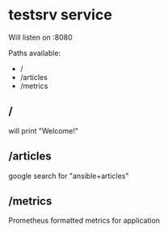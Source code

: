 # testsrv service

Will listen on :8080

Paths available:

* /
* /articles
* /metrics

## /

will print "Welcome!"

## /articles

google search for "ansible+articles"

## /metrics

Prometheus formatted metrics for application


